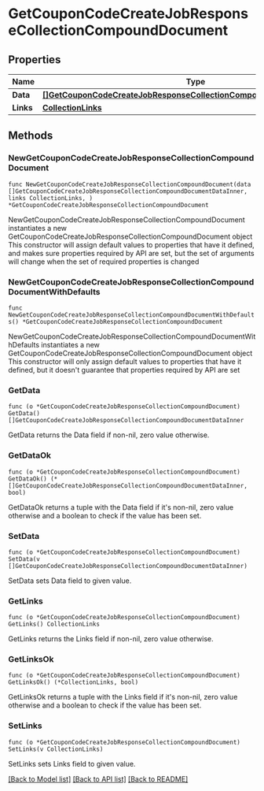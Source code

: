 # GetCouponCodeCreateJobResponseCollectionCompoundDocument

## Properties

Name | Type | Description | Notes
------------ | ------------- | ------------- | -------------
**Data** | [**[]GetCouponCodeCreateJobResponseCollectionCompoundDocumentDataInner**](GetCouponCodeCreateJobResponseCollectionCompoundDocumentDataInner.md) |  | 
**Links** | [**CollectionLinks**](CollectionLinks.md) |  | 

## Methods

### NewGetCouponCodeCreateJobResponseCollectionCompoundDocument

`func NewGetCouponCodeCreateJobResponseCollectionCompoundDocument(data []GetCouponCodeCreateJobResponseCollectionCompoundDocumentDataInner, links CollectionLinks, ) *GetCouponCodeCreateJobResponseCollectionCompoundDocument`

NewGetCouponCodeCreateJobResponseCollectionCompoundDocument instantiates a new GetCouponCodeCreateJobResponseCollectionCompoundDocument object
This constructor will assign default values to properties that have it defined,
and makes sure properties required by API are set, but the set of arguments
will change when the set of required properties is changed

### NewGetCouponCodeCreateJobResponseCollectionCompoundDocumentWithDefaults

`func NewGetCouponCodeCreateJobResponseCollectionCompoundDocumentWithDefaults() *GetCouponCodeCreateJobResponseCollectionCompoundDocument`

NewGetCouponCodeCreateJobResponseCollectionCompoundDocumentWithDefaults instantiates a new GetCouponCodeCreateJobResponseCollectionCompoundDocument object
This constructor will only assign default values to properties that have it defined,
but it doesn't guarantee that properties required by API are set

### GetData

`func (o *GetCouponCodeCreateJobResponseCollectionCompoundDocument) GetData() []GetCouponCodeCreateJobResponseCollectionCompoundDocumentDataInner`

GetData returns the Data field if non-nil, zero value otherwise.

### GetDataOk

`func (o *GetCouponCodeCreateJobResponseCollectionCompoundDocument) GetDataOk() (*[]GetCouponCodeCreateJobResponseCollectionCompoundDocumentDataInner, bool)`

GetDataOk returns a tuple with the Data field if it's non-nil, zero value otherwise
and a boolean to check if the value has been set.

### SetData

`func (o *GetCouponCodeCreateJobResponseCollectionCompoundDocument) SetData(v []GetCouponCodeCreateJobResponseCollectionCompoundDocumentDataInner)`

SetData sets Data field to given value.


### GetLinks

`func (o *GetCouponCodeCreateJobResponseCollectionCompoundDocument) GetLinks() CollectionLinks`

GetLinks returns the Links field if non-nil, zero value otherwise.

### GetLinksOk

`func (o *GetCouponCodeCreateJobResponseCollectionCompoundDocument) GetLinksOk() (*CollectionLinks, bool)`

GetLinksOk returns a tuple with the Links field if it's non-nil, zero value otherwise
and a boolean to check if the value has been set.

### SetLinks

`func (o *GetCouponCodeCreateJobResponseCollectionCompoundDocument) SetLinks(v CollectionLinks)`

SetLinks sets Links field to given value.



[[Back to Model list]](../README.md#documentation-for-models) [[Back to API list]](../README.md#documentation-for-api-endpoints) [[Back to README]](../README.md)


